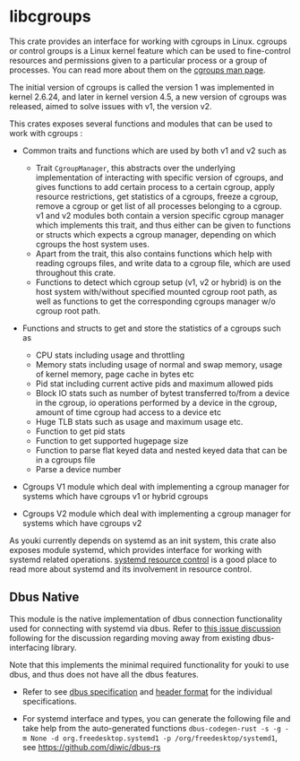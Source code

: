 # libcgroups

This crate provides an interface for working with cgroups in Linux. cgroups or control groups is a Linux kernel feature which can be used to fine-control resources and permissions given to a particular process or a group of processes. You can read more about them on the [cgroups man page](https://man7.org/linux/man-pages/man7/cgroups.7.html).

The initial version of cgroups is called the version 1 was implemented in kernel 2.6.24, and later in kernel version 4.5, a new version of cgroups was released, aimed to solve issues with v1, the version v2.

This crates exposes several functions and modules that can be used to work with cgroups :

- Common traits and functions which are used by both v1 and v2 such as

  - Trait `CgroupManager`, this abstracts over the underlying implementation of interacting with specific version of cgroups, and gives functions to add certain process to a certain cgroup, apply resource restrictions, get statistics of a cgroups, freeze a cgroup, remove a cgroup or get list of all processes belonging to a cgroup. v1 and v2 modules both contain a version specific cgroup manager which implements this trait, and thus either can be given to functions or structs which expects a cgroup manager, depending on which cgroups the host system uses.
  - Apart from the trait, this also contains functions which help with reading cgroups files, and write data to a cgroup file, which are used throughout this crate.
  - Functions to detect which cgroup setup (v1, v2 or hybrid) is on the host system with/without specified mounted cgroup root path, as well as functions to get the corresponding cgroups manager w/o cgroup root path.

- Functions and structs to get and store the statistics of a cgroups such as

  - CPU stats including usage and throttling
  - Memory stats including usage of normal and swap memory, usage of kernel memory, page cache in bytes etc
  - Pid stat including current active pids and maximum allowed pids
  - Block IO stats such as number of bytest transferred to/from a device in the cgroup, io operations performed by a device in the cgroup, amount of time cgroup had access to a device etc
  - Huge TLB stats such as usage and maximum usage etc.
  - Function to get pid stats
  - Function to get supported hugepage size
  - Function to parse flat keyed data and nested keyed data that can be in a cgroups file
  - Parse a device number

- Cgroups V1 module which deal with implementing a cgroup manager for systems which have cgroups v1 or hybrid cgroups
- Cgroups V2 module which deal with implementing a cgroup manager for systems which have cgroups v2

As youki currently depends on systemd as an init system, this crate also exposes module systemd, which provides interface for working with systemd related operations. [systemd resource control](https://www.freedesktop.org/software/systemd/man/systemd.resource-control.html) is a good place to read more about systemd and its involvement in resource control.

## Dbus Native

This module is the native implementation of dbus connection functionality used for connecting with systemd via dbus. Refer to [this issue discussion](https://github.com/youki-dev/youki/issues/2208) following for the discussion regarding moving away from existing dbus-interfacing library.

Note that this implements the minimal required functionality for youki to use dbus, and thus does not have all the dbus features.

- Refer to see [dbus specification](https://dbus.freedesktop.org/doc/dbus-specification.html) and [header format](https://dbus.freedesktop.org/doc/api/html/structDBusHeader.html) for the individual specifications.

- For systemd interface and types, you can generate the following file and take help from the auto-generated functions
`dbus-codegen-rust -s -g -m None -d org.freedesktop.systemd1 -p /org/freedesktop/systemd1`, see https://github.com/diwic/dbus-rs
